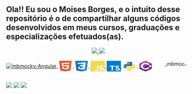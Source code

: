 ## Ola!! Eu sou o Moises Borges, e o intuito desse repositório é o de compartilhar alguns códigos desenvolvidos em meus cursos, graduações e especializações efetuados(as).

<div align="center">
  <a href="https://github.com/mbmocky">
  <img height="180em" src="https://github-readme-stats.vercel.app/api?username=mbmocky&show_icons=true&theme=radical&include_all_commits=true&count_private=true"/>
  <img height="180em" src="https://github-readme-stats.vercel.app/api/top-langs/?username=mbmocky&layout=compact&langs_count=7&theme=cobalt"/>
</div>
<div style="display: inline_block"><br>
  <img align="center" alt="mbmocky-Angular" height="30" width="40" src="https://cdn.jsdelivr.net/gh/devicons/devicon/icons/angularjs/angularjs-original.svg">
  <img align="center" alt="mbmocky-HTML" height="30" width="40" src="https://raw.githubusercontent.com/devicons/devicon/master/icons/html5/html5-original.svg">
  <img align="center" alt="mbmocky-CSS" height="30" width="40" src="https://raw.githubusercontent.com/devicons/devicon/master/icons/css3/css3-original.svg">
    <img align="center" alt="mbmocky-Js" height="30" width="40" src="https://raw.githubusercontent.com/devicons/devicon/master/icons/javascript/javascript-plain.svg">
  <img align="center" alt="mbmocky-Ts" height="30" width="40" src="https://raw.githubusercontent.com/devicons/devicon/master/icons/typescript/typescript-plain.svg">
  <img align="center" alt="mbmocky-Python" height="30" width="40" src="https://raw.githubusercontent.com/devicons/devicon/master/icons/python/python-original.svg">
  <img align="center" alt="mbmocky-Csharp" height="30" width="40" src="https://raw.githubusercontent.com/devicons/devicon/master/icons/csharp/csharp-original.svg">
  
<img align="right" alt="mbmocky" height="150" style="border-radius:50px;" src="https://scontent-gru2-2.cdninstagram.com/v/t51.2885-19/263156283_1086482745449298_4632657509215670895_n.jpg?stp=dst-jpg_s150x150&_nc_ht=scontent-gru2-2.cdninstagram.com&_nc_cat=106&_nc_ohc=adWheAVt3DkAX9Fht18&edm=ABfd0MgBAAAA&ccb=7-5&oh=00_AT_fbhTkBOY5ZzEtkV2yDP9M28oB8K8z5yg7gNSzmKz_wA&oe=62B7F8BC&_nc_sid=7bff83">
</div>
  
  ##
  
  <div>
   
  <a href="https://instagram.com/mbmocky" target="_blank"><img src="https://img.shields.io/badge/-Instagram-%23E4405F?style=for-the-badge&logo=instagram&logoColor=white" target="_blank"></a>
  <a href = "mailto:moisesmocky@gmail.com"><img src="https://img.shields.io/badge/Gmail-D14836?style=for-the-badge&logo=gmail&logoColor=white" target="_blank"></a>
  <a href="https://www.linkedin.com/in/moises-borges-da-silva-2299a6a9/" target="_blank"><img src="https://img.shields.io/badge/-LinkedIn-%230077B5?style=for-the-badge&logo=linkedin&logoColor=white" target="_blank"></a> 
  </div>
